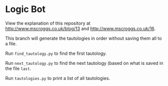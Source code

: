 # Logic Bot

View the explanation of this repository at http://www.mscroggs.co.uk/blog/13
and http://www.mscroggs.co.uk/16.

This branch will generate the tautologies in order without saving them all
to a file.

Run `find_tautology.py` to find the first tautology.

Run `next_tautology.py` to find the next tautology (based on what is saved in
the file `last`.

Run `tautologies.py` to print a list of all tautologies.
